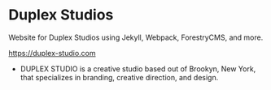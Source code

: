 # Duplex Studios
Website for Duplex Studios using Jekyll, Webpack, ForestryCMS, and more.

https://duplex-studio.com

- DUPLEX STUDIO is a creative studio based out of Brookyn, New York, that specializes in branding, creative direction, and design.
